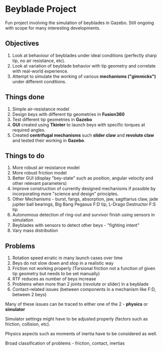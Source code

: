 # Beyblade Project

Fun project involving the simulation of beyblades in Gazebo. Still ongoing with scope for many interesting developments.

## Objectives ##
1) Look at behaviour of beyblades under ideal conditions (perfectly sharp tip, no air resistance, etc).
2) Look at variation of beyblade behavior with tip geometry and correlate with real-world experience.
3) Attempt to simulate the working of various **mechanisms ("gimmicks")** under different conditions.

## Things done

1. Simple air-resistance model
2. Design beys with different tip geometries in **Fusion360**
3. Test different tip geometries in **Gazebo**
4. **GUI** created using **Tkinter** to launch beys with specific torques at required angles.
5. Created **centrifugal mechanisms** such **slider claw** and **revolute claw** and tested their working in **Gazebo**.

## Things to do

1. More robust air resistance model 
2. More robust friction model
3. Better GUI (display "bey-state" such as position, angular velocity and other relevant parameters)
4. Improve construction of currently designed mechanisms if possible by incorporating more "science and design" principles.
5. Other Mechanisms -  burst, fangs, absorption, jaw, sagittarius claw, jade jupiter ball bearings, Big Bang Pegasus F:D tip, L-Drago Destructor F:S tip
6. Autonomous detection of ring-out and survivor finish using sensors in simulation
7. Beyblades with sensors to detect other beys - "fighting intent"
8. Vary mass distribution 

## Problems

1. Rotation speed erratic in many launch cases over time
2. Beys do not slow down and stop in a realistic way
3. Friction not working properly (Torsional friction not a function of given tip geometry but needs to be set manually)
4. RTF reduces as number of beys increase
5. Problems when more than 2 joints (revolute or slider) in a beyblade
6. Contact-related issues (between components in a mechanism like F:D, between 2 beys)

Many of these issues can be traced to either one of the 2 - **physics** or **simulator**

Simulator settings might have to be adjusted properly (factors such as friction, collision, etc).

Physics aspects such as moments of inertia have to be considered as well.

Broad classification of problems - friction, contact, inertias


